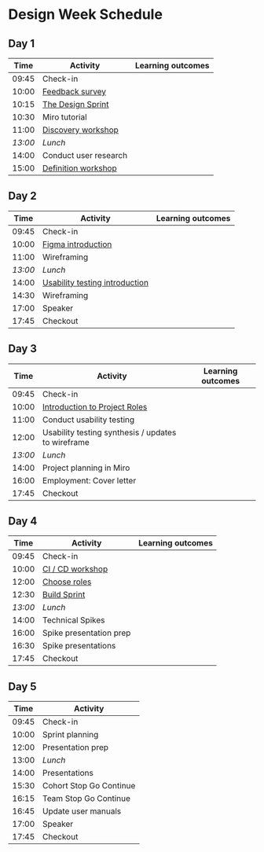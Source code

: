 # Design Week Schedule

## Day 1

| Time    | Activity                              | Learning outcomes |
| ------- | ------------------------------------- | ----------------- |
| 09:45   | Check-in                              |                   |
| 10:00   | [Feedback survey][feedback-15]        |
| 10:15   | [The Design Sprint][design-pres-20]   |                   |
| 10:30   | Miro tutorial                         |                   |
| 11:00   | [Discovery workshop][discovery-120]   |                   |
| _13:00_ | _Lunch_                               |                   |
| 14:00   | Conduct user research                 |                   |
| 15:00   | [Definition workshop][definition-120] |                   |

[feedback-15]: https://airtable.com/shrIKQyPpx4vSUNzC
[design-pres-20]: https://hackmd.io/@fac/rySEBaUq8#/
[discovery-120]: https://docs.google.com/presentation/d/10t83KG0ZHP5jKpxdL5HX8hkQDqvf2f01qJs-NkeqjX8/edit?usp=sharing
[definition-120]: https://docs.google.com/presentation/d/15c3DstgW4W-cFAjTV3LRNuvS9D7Ny5_UMOMYqW-Nvj0/edit?usp=sharing

## Day 2

| Time    | Activity                                      | Learning outcomes |
| ------- | --------------------------------------------- | ----------------- |
| 09:45   | Check-in                                      |                   |
| 10:00   | [Figma introduction][figma-intro-60]          |                   |
| 11:00   | Wireframing                                   |                   |
| _13:00_ | _Lunch_                                       |                   |
| 14:00   | [Usability testing introduction][ut-intro-30] |                   |
| 14:30   | Wireframing                                   |                   |
| 17:00   | Speaker                                       |                   |
| 17:45   | Checkout                                      |                   |

[figma-intro-60]: https://github.com/bobbysebolao/figma-prototyping-tutorial
[ut-intro-30]: https://docs.google.com/presentation/d/10VxYiFBmwLevEH3V6AP74ibf_JRt51Gd-295TICrWQU/edit?usp=sharing

## Day 3

| Time    | Activity                                           | Learning outcomes |
| ------- | -------------------------------------------------- | ----------------- |
| 09:45   | Check-in                                           |                   |
| 10:00   | [Introduction to Project Roles][role-intros-60]    |                   |
| 11:00   | Conduct usability testing                          |                   |
| 12:00   | Usability testing synthesis / updates to wireframe |                   |
| _13:00_ | _Lunch_                                            |                   |
| 14:00   | Project planning in Miro                           |                   |
| 16:00   | Employment: Cover letter                           |                   |
| 17:45   | Checkout                                           |                   |

[role-intros-60]: https://founders-and-coders.gitbook.io/coursebook/projects/student-project/sprint-one/student-roles

## Day 4

| Time    | Activity                       | Learning outcomes |
| ------- | ------------------------------ | ----------------- |
| 09:45   | Check-in                       |                   |
| 10:00   | [CI / CD workshop][cicd-120]   |                   |
| 12:00   | [Choose roles][role-intros-60] |                   |
| 12:30   | [Build Sprint][build-pres-30]  |
| _13:00_ | _Lunch_                        |                   |
| 14:00   | Technical Spikes               |                   |
| 16:00   | Spike presentation prep        |
| 16:30   | Spike presentations            |                   |
| 17:45   | Checkout                                           |                   |

[cicd-120]: https://github.com/emilyb7/actions-test
[build-pres-30]: https://hackmd.io/@fac/S1ZTP6UcI#/

## Day 5

| Time  | Activity                |
| ----- | ----------------------- |
| 09:45 | Check-in                |
| 10:00 | Sprint planning         |
| 12:00 | Presentation prep       |
| 13:00 | _Lunch_                 |
| 14:00 | Presentations           |
| 15:30 | Cohort Stop Go Continue |
| 16:15 | Team Stop Go Continue   |
| 16:45 | Update user manuals     |
| 17:00 | Speaker                 |
| 17:45 | Checkout                |
